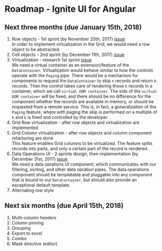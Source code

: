 # Roadmap - Ignite UI for Angular

## Next three months (due January 15th, 2018)

1. Row objects - 1st sprint (by November 20th, 2017) [issue](https://github.com/IgniteUI/igniteui-js-blocks/issues/479)  
	In order to implement virtualization in the Grid, we would need a row object to be abstracted. 
2. Cell objects - 2nd sprint (by December 11th, 2017) [issue](https://github.com/IgniteUI/igniteui-js-blocks/issues/480)  
3. Virtualization - research 1st sprint [issue](https://github.com/IgniteUI/igniteui-js-blocks/issues/482)  
	We need a virtual container as an extension/feature of the `DataContainer`. Virtualization would behave similar to how the controls operate with the `Paging` pipe. There would be a mechanism for components to request the `DataContainer` to skip `n` records and return `k` records. Then the control takes care of rendering those `k` records in a container, which we call `virtual DOM container`. The side of the `virtual DOM container` will be fixed, and there should be no difference for the component whether the records are available in memory, or should be requested from a remote service. This is, in fact, a generalization of the `Paging` feature, where with paging the skip is performed on a multiple of `k` and `k` is fixed and controlled by the developer.
4. Grid Row virtualization - after row objects and virtualization are implemented
5. Grid Column virtualization - after row objects and column component refactoring are done  
	This feature enables Grid columns to be virtualized. The feature splits records into parts, and only a certain part of the record is rendered.
6. Data Operations UI - 2 sprints design, then implementation (by December 31st, 2017) [issue](https://github.com/IgniteUI/igniteui-js-blocks/issues/486)  
	We need a data oprations UI component, which communicates with our filtering, sorting, and other data opration pipes. The data operations component should be templatable and pluggable into any component that is bound to our `DataContainer`, but should also provide an exceptional default template.
7. Alternating row style

## Next six months (due April 15th, 2018)

1. Multi-column headers
2. Column pinning
3. Grouping
4. Export to excel
5. Combo
6. Mask directive (editor)
